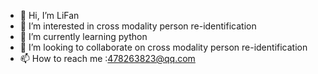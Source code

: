 - 👋 Hi, I’m LiFan
- 👀 I’m interested in cross modality person re-identification
- 🌱 I’m currently learning python
- 💞️ I’m looking to collaborate on cross modality person re-identification
- 📫 How to reach me :478263823@qq.com

<!---
lifan198686/lifan198686 is a ✨ special ✨ repository because its `README.md` (this file) appears on your GitHub profile.
You can click the Preview link to take a look at your changes.
--->
